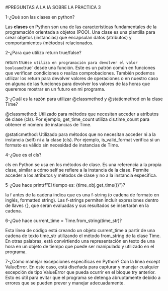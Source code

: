 #PREGUNTAS A LA IA SOBRE LA PRACTICA 3

1-¿Qué son las clases en python?

Las **clases** en Python son una de las características fundamentales de la programación orientada a objetos (POO). Una clase es una plantilla para crear objetos (instancias) que encapsulan datos (atributos) y comportamientos (métodos) relacionados. 

2-¿Para que utilizo return true/false?

return true` se utiliza en programación para devolver el valor booleano `true` desde una función. Este es un patrón común en funciones que verifican condiciones o realiza comprobaciones. También podemos utilizar los return para devolver valores de operaciones o en nuestro caso en alguna de las funciones para devolver los valores de las horas que queremos mostrar en un futuro en mi programa.

3-¿Cuál es la razón para utilizar @classmethod y @staticmethod en la clase Time?

@classmethod: Utilizado para métodos que necesitan acceder a atributos de clase (cls). Por ejemplo, get_time_count utiliza cls.time_count para obtener el número de instancias de Time.

@staticmethod: Utilizado para métodos que no necesitan acceder ni a la instancia (self) ni a la clase (cls). Por ejemplo, is_valid_format verifica si un formato es válido sin necesidad de instancias de Time.

4-¿Que es el cls?

cls en Python se usa en los métodos de clase. Es una referencia a la propia clase, similar a cómo self se refiere a la instancia de la clase. Permite acceder a los atributos y métodos de clase y no a la instancia específica.

5-¿Que hace print(f"El tiempo es: {time_obj.get_time()}")?

la f antes de la cadena indica que es una f-string (o cadena de formato en inglés, formatted string). Las f-strings permiten incluir expresiones dentro de llaves {}, que serán evaluadas y sus resultados se insertarán en la cadena.

6-¿Qué hace current_time = Time.from_string(time_str)?

Esta línea de código está creando un objeto current_time a partir de una cadena de texto time_str utilizando el método from_string de la clase Time. En otras palabras, está convirtiendo una representación en texto de una hora en un objeto de tiempo que puede ser manipulado y utilizado en el programa.

7-¿Cómo manejar excepciones específicas en Python?
Con la línea except ValueError. En este caso, está diseñada para capturar y manejar cualquier excepción de tipo ValueError que pueda ocurrir en el bloque try anterior. Esto es útil para evitar que el programa se detenga abruptamente debido a errores que se pueden prever y manejar adecuadamente.
